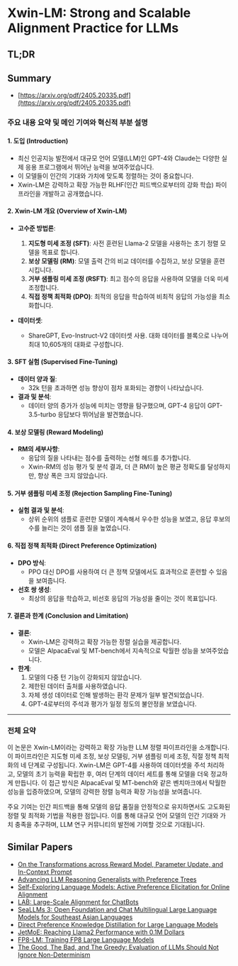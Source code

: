 # Xwin-LM: Strong and Scalable Alignment Practice for LLMs
## TL;DR
## Summary
- [https://arxiv.org/pdf/2405.20335.pdf](https://arxiv.org/pdf/2405.20335.pdf)

### 주요 내용 요약 및 메인 기여와 혁신적 부분 설명

#### 1. 도입 (Introduction)
- 최신 인공지능 발전에서 대규모 언어 모델(LLM)인 GPT-4와 Claude는 다양한 실제 응용 프로그램에서 뛰어난 능력을 보여주었습니다.
- 이 모델들이 인간의 기대와 가치에 맞도록 정렬하는 것이 중요합니다.
- Xwin-LM은 강력하고 확장 가능한 RLHF(인간 피드백으로부터의 강화 학습) 파이프라인을 개발하고 공개했습니다.

#### 2. Xwin-LM 개요 (Overview of Xwin-LM)
- **고수준 방법론**:
  1. **지도형 미세 조정 (SFT)**: 사전 훈련된 Llama-2 모델을 사용하는 초기 정렬 모델을 목표로 합니다.
  2. **보상 모델링 (RM)**: 모델 출력 간의 비교 데이터를 수집하고, 보상 모델을 훈련시킵니다.
  3. **거부 샘플링 미세 조정 (RSFT)**: 최고 점수의 응답을 사용하여 모델을 더욱 미세 조정합니다.
  4. **직접 정책 최적화 (DPO)**: 최적의 응답을 학습하여 비최적 응답의 가능성을 최소화합니다.

- **데이터셋**:
  - ShareGPT, Evo-Instruct-V2 데이터셋 사용. 대화 데이터를 블록으로 나누어 최대 10,605개의 대화로 구성합니다.

#### 3. SFT 실험 (Supervised Fine-Tuning)
- **데이터 양과 질**:
  - 32k 턴을 초과하면 성능 향상이 점차 포화되는 경향이 나타났습니다.
- **결과 및 분석**:
  - 데이터 양의 증가가 성능에 미치는 영향을 탐구했으며, GPT-4 응답이 GPT-3.5-turbo 응답보다 뛰어남을 발견했습니다.

#### 4. 보상 모델링 (Reward Modeling)
- **RM의 세부사항**:
  - 응답의 질을 나타내는 점수를 출력하는 선형 헤드를 추가합니다.
  - Xwin-RM의 성능 평가 및 분석 결과, 더 큰 RM이 높은 평균 정확도를 달성하지만, 향상 폭은 크지 않았습니다.

#### 5. 거부 샘플링 미세 조정 (Rejection Sampling Fine-Tuning)
- **실험 결과 및 분석**:
  - 상위 순위의 샘플로 훈련한 모델이 계속해서 우수한 성능을 보였고, 응답 후보의 수를 늘리는 것이 샘플 질을 높였습니다.

#### 6. 직접 정책 최적화 (Direct Preference Optimization)
- **DPO 방식**:
  - PPO 대신 DPO를 사용하여 더 큰 정책 모델에서도 효과적으로 훈련할 수 있음을 보여줍니다.
- **선호 쌍 생성**:
  - 최상의 응답을 학습하고, 비선호 응답의 가능성을 줄이는 것이 목표입니다.

#### 7. 결론과 한계 (Conclusion and Limitation)
- **결론**:
  - Xwin-LM은 강력하고 확장 가능한 정렬 실습을 제공합니다.
  - 모델은 AlpacaEval 및 MT-bench에서 지속적으로 탁월한 성능을 보여주었습니다.
- **한계**:
  1. 모델의 다중 턴 기능이 강화되지 않았습니다.
  2. 제한된 데이터 출처를 사용하였습니다.
  3. 자체 생성 데이터로 인해 발생하는 환각 문제가 일부 발견되었습니다.
  4. GPT-4로부터의 주석과 평가가 일정 정도의 불안정을 보였습니다.

---

### 전체 요약

이 논문은 Xwin-LM이라는 강력하고 확장 가능한 LLM 정렬 파이프라인을 소개합니다. 이 파이프라인은 지도형 미세 조정, 보상 모델링, 거부 샘플링 미세 조정, 직절 정책 최적화의 네 단계로 구성됩니다. Xwin-LM은 GPT-4를 사용하여 데이터셋을 주석 처리하고, 모델의 초기 능력을 확립한 후, 여러 단계의 데이터 세트를 통해 모델을 더욱 정교하게 만듭니다. 이 접근 방식은 AlpacaEval 및 MT-bench와 같은 벤치마크에서 탁월한 성능을 입증하였으며, 모델의 강력한 정렬 능력과 확장 가능성을 보여줍니다. 

주요 기여는 인간 피드백을 통해 모델의 응답 품질을 안정적으로 유지하면서도 고도화된 정렬 및 최적화 기법을 적용한 점입니다. 이를 통해 대규모 언어 모델의 인간 기대와 가치 충족을 추구하며, LLM 연구 커뮤니티의 발전에 기여할 것으로 기대됩니다.

## Similar Papers
- [On the Transformations across Reward Model, Parameter Update, and In-Context Prompt](2406.16377.md)
- [Advancing LLM Reasoning Generalists with Preference Trees](2404.02078.md)
- [Self-Exploring Language Models: Active Preference Elicitation for Online Alignment](2405.19332.md)
- [LAB: Large-Scale Alignment for ChatBots](2403.01081.md)
- [SeaLLMs 3: Open Foundation and Chat Multilingual Large Language Models for Southeast Asian Languages](2407.19672.md)
- [Direct Preference Knowledge Distillation for Large Language Models](2406.19774.md)
- [JetMoE: Reaching Llama2 Performance with 0.1M Dollars](2404.07413.md)
- [FP8-LM: Training FP8 Large Language Models](2310.18313.md)
- [The Good, The Bad, and The Greedy: Evaluation of LLMs Should Not Ignore Non-Determinism](2407.10457.md)
